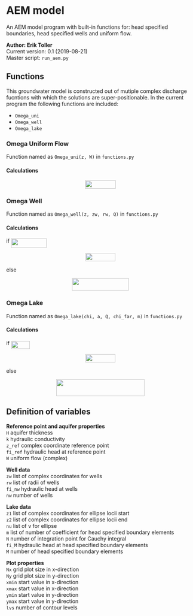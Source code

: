 # AEM model
An AEM model program with built-in functions for: head specified boundaries, head specified wells and uniform flow.

**Author: Erik Toller**  
Current version: 0.1 (2019-08-21)  
Master script: `run_aem.py`

## Functions
This groundwater model is constructed out of mutiple complex discharge fucntions with which the solutions are super-positionable. In the current program the following functions are included:
- `Omega_uni`
- `Omega_well`
- `Omega_lake`

### Omega Uniform Flow
Function named as `Omega_uni(z, W)` in `functions.py`

#### Calculations
<p align="center"><img src="/tex/44c030f582ac4cddc27dc379893ea030.svg?invert_in_darkmode&sanitize=true" align=middle width=81.42799335pt height=21.586699199999998pt/></p>

### Omega Well
Function named as `Omega_well(z, zw, rw, Q)` in `functions.py`

#### Calculations
if <img src="/tex/074746e0e5a47c594ef363aed64574c6.svg?invert_in_darkmode&sanitize=true" align=middle width=95.03039699999998pt height=24.65753399999998pt/>
<p align="center"><img src="/tex/167c2937d0714a2eed55f7d25c1e526a.svg?invert_in_darkmode&sanitize=true" align=middle width=79.29816179999999pt height=21.96341895pt/></p>  
else  
<p align="center"><img src="/tex/6ffa722d1184652ed2d6d9324f5e8679.svg?invert_in_darkmode&sanitize=true" align=middle width=152.04851804999998pt height=33.62942055pt/></p>

### Omega Lake
Function named as `Omega_lake(chi, a, Q, chi_far, m)` in `functions.py`

#### Calculations
if <img src="/tex/71acaaa86f32d6fbb06d7e20fc052bb8.svg?invert_in_darkmode&sanitize=true" align=middle width=50.707529399999984pt height=21.18721440000001pt/>  

<p align="center"><img src="/tex/7619f2ee4811aaafcecaba16e469a855.svg?invert_in_darkmode&sanitize=true" align=middle width=79.651506pt height=21.96341895pt/></p>  

else  

<p align="center"><img src="/tex/a738b4421b79a4f6e97224a1adff56ef.svg?invert_in_darkmode&sanitize=true" align=middle width=236.18018159999997pt height=44.69878215pt/></p>

## Definition of variables
**Reference point and aquifer properties**  
`H` aquifer thickness  
`k` hydraulic conductivity  
`z_ref` complex coordinate reference point  
`fi_ref` hydraulic head at reference point  
`W` uniform flow (complex)  

**Well data**  
`zw` list of complex coordinates for wells  
`rw` list of radii of wells  
`fi_nw` hydraulic head at wells  
`nw` number of wells  

**Lake data**  
`z1` list of complex coordinates for ellipse locii start  
`z2` list of complex coordinates for ellipse locii end  
`nu` list of &nu; for ellipse  
`m` list of number of coefficient for head specified boundary elements  
`N` number of integration point for Cauchy integral  
`fi_M` hydraulic head at head specified boundary elements  
`M` number of head specified boundary elements  

**Plot properties**  
`Nx` grid plot size in x-direction  
`Ny` grid plot size in y-direction  
`xmin` start value in x-direction  
`xmax` start value in x-direction  
`ymin` start value in y-direction  
`ymax` start value in y-direction  
`lvs` number of contour levels  
